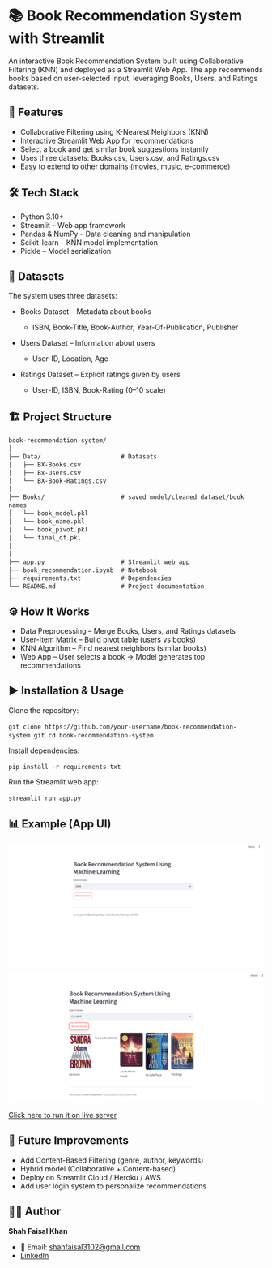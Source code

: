 # 📚 Book Recommendation System with Streamlit

An interactive Book Recommendation System built using Collaborative Filtering (KNN) and deployed as a Streamlit Web App.
The app recommends books based on user-selected input, leveraging Books, Users, and Ratings datasets.

## 🚀 Features

- Collaborative Filtering using K-Nearest Neighbors (KNN)
- Interactive Streamlit Web App for recommendations
- Select a book and get similar book suggestions instantly
- Uses three datasets: Books.csv, Users.csv, and Ratings.csv
- Easy to extend to other domains (movies, music, e-commerce)

## 🛠️ Tech Stack

- Python 3.10+
- Streamlit – Web app framework
- Pandas & NumPy – Data cleaning and manipulation
- Scikit-learn – KNN model implementation
- Pickle – Model serialization

## 📂 Datasets

The system uses three datasets:

- Books Dataset – Metadata about books
   - ISBN, Book-Title, Book-Author, Year-Of-Publication, Publisher

- Users Dataset – Information about users
   - User-ID, Location, Age

- Ratings Dataset – Explicit ratings given by users
   - User-ID, ISBN, Book-Rating (0–10 scale)

## 🏗️ Project Structure
```
book-recommendation-system/
│
├── Data/                      # Datasets      
│   ├── BX-Books.csv
│   ├── Bx-Users.csv
│   └── BX-Book-Ratings.csv
│
├── Books/                     # saved model/cleaned dataset/book names         
│   └── book_model.pkl
│   └── book_name.pkl
│   └── book_pivot.pkl
│   └── final_df.pkl
│
│
├── app.py                     # Streamlit web app
├── book_recommendation.ipynb  # Notebook
├── requirements.txt           # Dependencies
└── README.md                  # Project documentation
```

## ⚙️ How It Works

- Data Preprocessing – Merge Books, Users, and Ratings datasets
- User-Item Matrix – Build pivot table (users vs books)
- KNN Algorithm – Find nearest neighbors (similar books)
- Web App – User selects a book → Model generates top recommendations

## ▶️ Installation & Usage

Clone the repository:

`git clone https://github.com/your-username/book-recommendation-system.git
cd book-recommendation-system`


Install dependencies:

`pip install -r requirements.txt`


Run the Streamlit web app:

`streamlit run app.py`

## 📊 Example (App UI)
![First page](Image/home.png)
![Second page](Image/2.png)

[Click here to run it on live server](https://book-recommendation-system-using-ml-auxe5gedp49brcnpspnhet.streamlit.app/)


## 🔮 Future Improvements

- Add Content-Based Filtering (genre, author, keywords)
- Hybrid model (Collaborative + Content-based)
- Deploy on Streamlit Cloud / Heroku / AWS
- Add user login system to personalize recommendations

## 👨‍💻 Author

**Shah Faisal Khan**
- 📧 Email: shahfaisal3102@gmail.com
- [LinkedIn](www.linkedin.com/in/shah-faisal-khan-882965235)
